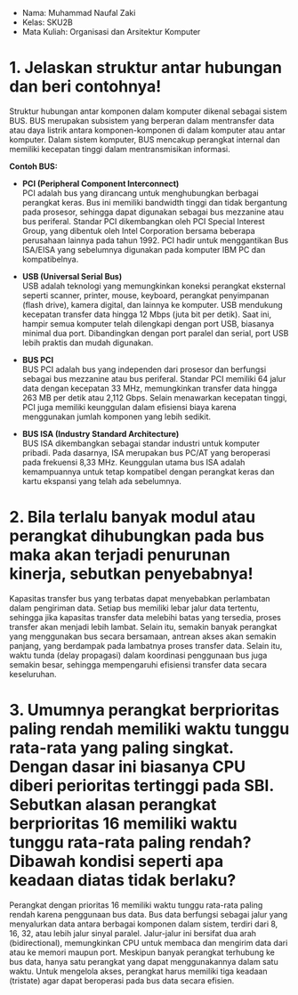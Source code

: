 * Nama: Muhammad Naufal Zaki
* Kelas: SKU2B
* Mata Kuliah: Organisasi dan Arsitektur Komputer

# 1. Jelaskan struktur antar hubungan dan beri contohnya!
Struktur hubungan antar komponen dalam komputer dikenal sebagai sistem BUS. BUS merupakan subsistem yang berperan dalam mentransfer data atau daya listrik antara komponen-komponen di dalam komputer atau antar komputer. Dalam sistem komputer, BUS mencakup perangkat internal dan memiliki kecepatan tinggi dalam mentransmisikan informasi.  

**Contoh BUS:**  
- **PCI (Peripheral Component Interconnect)**  
  PCI adalah bus yang dirancang untuk menghubungkan berbagai perangkat keras. Bus ini memiliki bandwidth tinggi dan tidak bergantung pada prosesor, sehingga dapat digunakan sebagai bus mezzanine atau bus periferal. Standar PCI dikembangkan oleh PCI Special Interest Group, yang dibentuk oleh Intel Corporation bersama beberapa perusahaan lainnya pada tahun 1992. PCI hadir untuk menggantikan Bus ISA/EISA yang sebelumnya digunakan pada komputer IBM PC dan kompatibelnya.  

- **USB (Universal Serial Bus)**  
  USB adalah teknologi yang memungkinkan koneksi perangkat eksternal seperti scanner, printer, mouse, keyboard, perangkat penyimpanan (flash drive), kamera digital, dan lainnya ke komputer. USB mendukung kecepatan transfer data hingga 12 Mbps (juta bit per detik). Saat ini, hampir semua komputer telah dilengkapi dengan port USB, biasanya minimal dua port. Dibandingkan dengan port paralel dan serial, port USB lebih praktis dan mudah digunakan.  

- **BUS PCI**  
  BUS PCI adalah bus yang independen dari prosesor dan berfungsi sebagai bus mezzanine atau bus periferal. Standar PCI memiliki 64 jalur data dengan kecepatan 33 MHz, memungkinkan transfer data hingga 263 MB per detik atau 2,112 Gbps. Selain menawarkan kecepatan tinggi, PCI juga memiliki keunggulan dalam efisiensi biaya karena menggunakan jumlah komponen yang lebih sedikit.  

- **BUS ISA (Industry Standard Architecture)**  
  BUS ISA dikembangkan sebagai standar industri untuk komputer pribadi. Pada dasarnya, ISA merupakan bus PC/AT yang beroperasi pada frekuensi 8,33 MHz. Keunggulan utama bus ISA adalah kemampuannya untuk tetap kompatibel dengan perangkat keras dan kartu ekspansi yang telah ada sebelumnya.
  
# 2. Bila terlalu banyak modul atau perangkat dihubungkan pada bus maka akan terjadi penurunan kinerja, sebutkan penyebabnya!
Kapasitas transfer bus yang terbatas dapat menyebabkan perlambatan dalam pengiriman data. Setiap bus memiliki lebar jalur data tertentu, sehingga jika kapasitas transfer data melebihi batas yang tersedia, proses transfer akan menjadi lebih lambat. Selain itu, semakin banyak perangkat yang menggunakan bus secara bersamaan, antrean akses akan semakin panjang, yang berdampak pada lambatnya proses transfer data. Selain itu, waktu tunda (delay propagasi) dalam koordinasi penggunaan bus juga semakin besar, sehingga mempengaruhi efisiensi transfer data secara keseluruhan.

# 3. Umumnya perangkat berprioritas paling rendah memiliki waktu tunggu rata-rata yang paling singkat. Dengan dasar ini biasanya CPU diberi perioritas tertinggi pada SBI. Sebutkan alasan perangkat berprioritas 16 memiliki waktu tunggu rata-rata paling rendah? Dibawah kondisi seperti apa keadaan diatas tidak berlaku?
Perangkat dengan prioritas 16 memiliki waktu tunggu rata-rata paling rendah karena penggunaan bus data. Bus data berfungsi sebagai jalur yang menyalurkan data antara berbagai komponen dalam sistem, terdiri dari 8, 16, 32, atau lebih jalur sinyal paralel. Jalur-jalur ini bersifat dua arah (bidirectional), memungkinkan CPU untuk membaca dan mengirim data dari atau ke memori maupun port. Meskipun banyak perangkat terhubung ke bus data, hanya satu perangkat yang dapat menggunakannya dalam satu waktu. Untuk mengelola akses, perangkat harus memiliki tiga keadaan (tristate) agar dapat beroperasi pada bus data secara efisien.
